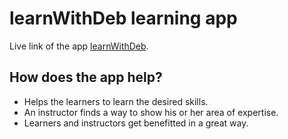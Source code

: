 # learnWithDeb learning app

Live link of the app [learnWithDeb](https://github.com/facebook/create-react-app).

## How does the app help?
- Helps the learners to learn the desired skills.
- An instructor finds a way to show his or her area of expertise.
- Learners and instructors get benefitted in a great way.
